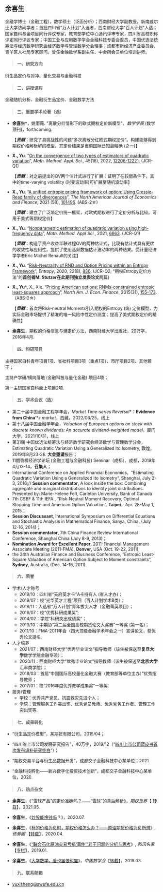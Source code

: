 ## 余喜生

金融学博士（金融工程），数学硕士（泛函分析）；西南财经大学副教授，新南威尔士大学访问学者；首批四川省"万人计划"入选者，西南财经大学"百人计划"人选；国家自科基金项目同行评议专家，教育部学位中心通讯评审专家，四川省高校职称评定同行评议专家；中国工业与应用数学学会金融科技专委会委员，中国优选法统筹法与经济数学研究会经济数学与管理数学分会理事；成都市新经济产业委员会、青羊区人社局专家顾问。曾任金融数学系副主任、中金所会员单位培训讲师。

> #### 一、研究方向

衍生品定价与对冲、量化交易与金融科技

> #### 二、讲授课程

金融随机分析、金融衍生品定价、金融数学方法

> #### 三、重要学术论著（选）

- **余喜生^**，姚雨薇. "离散分红情形下的欧式期权定价新模型"，*数学学报* (数学顶刊)，forthcoming.
    
    【***贡献***：研究了具挑战性的问题“多次离散分红欧式期权定价“。构建能够得到期权价格解析解的模型，其定价结果是当前国际已知最精确 (之一)】

- **X., Yu**. “[On the convergence of two types of estimators of quadratic variation](https://www.researchgate.net/publication/344771552_On_the_convergence_of_two_types_of_estimators_of_quadratic_variation)”, *Math. Method. Appl. Sci.,* 45(18), 2022, [12206-12221](https://doi.org/10.1002/mma.8007). (JCR-Q1)
  
  【***贡献***：对之前提出的QV两个估计式进行了扩展：证明了在较弱条件下，其中的time-varying volatility (时变波动率)可扩展至随机波动率】

- **X., Yu**. “[A unified entropic pricing framework of option: Using Cressie-Read family of divergences](https://www.researchgate.net/publication/352493790_A_Unified_Entropic_Pricing_Framework_of_Option_Using_Cressie-Read_Family_of_Divergences?_sg%5B0%5D=f5WJL6XISc8VYsRoLBiurV3KAHfQHUhlP_zVXY4PjaaH5gghGyj5Kv3wW665KVtSb7YnDm4aYRdCs6JLW0Pd3wwXQdNuSlMuIbVVHWL8.TGf4PzwLj2QqbBaJuEhlIZKD-_qMESEfE8WqtM85lHChGGe9O-jWTsteiWfQpMdvNxONWOZrkUaYRQT0GtPuhw)”, *The North American Journal of Economics and Finance*, 2021 (58), [101495](https://doi.org/10.1016/j.najef.2021.101495). (ABS-2☆)
 
  【***贡献***：建立了广泛熵定价统一框架，对欧式期权进行了定价分析与比较。可用于美式等期权定价】
  
- **X., Yu**. “[Nonparametric estimation of quadratic variation using high-frequency data](https://www.researchgate.net/publication/344224871_Nonparametric_estimation_of_quadratic_variation_using_high-frequency_data)”, *Math. Method. Appl Sci.*, 2021, [6863](https://onlinelibrary.wiley.com/doi/10.1002/mma.6863). (JCR-Q1)
  
  【***贡献***：构造了资产收益半鞅过程QV的两种估计式，比现有估计式具有更优的收敛性与应用性。提供了使用高频数据估计波动率的两种结果。受计量经济学学者Eric Michel Renault的关注】

- **X., Yu**. “[Risk-Neutrality of RND and Option Pricing within an Entropy Framework](https://www.researchgate.net/publication/343331402_Risk-Neutrality_of_RND_and_Option_Pricing_within_an_Entropy_Framework?_sg%5B0%5D=hogg-oTpvJ5V58EMYtM8UeQgMSHtYPJ7e2wZKoaa6g5QZtaJDaEl4Jq6rfi9kiEIFWC3gN5TBiyGztyJn8MmgDpeEFPf3_aeixsjIkN1.7zQQygMZkiVWleYQLPblaMKZ9LuD4PzSqYQMeJ_D2POxes7y8ETPLTyTvqsZl4Jziu0B_5OzOAW_Zkto7CMDoA)”, *Entropy*, 2020, 22(8), [836](https://www.mdpi.com/1099-4300/22/8/836).   (JCR-Q2; “期权Entropy定价方法”的**首创者M. Stutzer在此期刊独立发表论文**两篇)

- **X., Yu^**, X., Xie. “[Pricing American options: RNMs-constrained entropic least-squares approach](https://www.researchgate.net/publication/268693877_Pricing_American_options_RNMs-constrained_entropic_least-squares_approach)”, *North Am. J. Econ. Finance*, 2015(31), [155-173](https://www.sciencedirect.com/science/article/abs/pii/S1062940814001144?via%3Dihub). （ABS-2☆）
  
  【***贡献***：首次将Risk-neutral Moments引入期权的Entropy (熵) 定价模型，为实际金融市场提供了精准的唯一风险中性定价测度；提高了美式期权定价的精确性】

- **余喜生**，期权的价格信息与熵定价方法，西南财经大学出版社，20万字，2016年4月.

> #### 四、科研项目

主持国家自科青年项目1项、省社科项目3项（重点1项）、市厅项目2项、其他若干；

主持产学研/横向落地 (金融科技与量化金融) 项目4项；

第一主研国家自科面上项目2项.

> #### 五、学术会议（选）

- 第二十届中国金融工程学年会，*Market Time-series Reversal**：**Evidence from China**’**s market*，西藏，2022/06/25，线上
- 第十八届中国金融学年会，*Valuation of European options on stock with discrete known dividends: An accurate dividend-weighted model*，厦门大学，2021/10/31，线上
- 第31届 中国优选法统筹法与经济数学研究会经济数学与管理数学分会，Estimating Quadratic Variation Using a Generalized Ito Isometry, 敦煌，2019年8月23-26. **大会邀请**报告；
- 11期香樟经济学论坛 (金融工程与金融科技) Seminar（成都），成都，2019年4月13-14，**召集人**；
- International Conference on Applied Financial Economics，“Estimating Quadratic Variation Using a Generalized Ito Isometry”, Shanghai, July 2-3, 2016;// **Session commentator**, A look inside the box: Combining aggregate and marginal distributions to identify joint distributions. Presented by: Marie-Helene Felt, Carleton University, Bank of Canada
- 7th CSBF & 11th IEFA , “Risk-Neutral Moment Recovery, Optimal Stopping Time and American Option Valuation”. **Taipei**，Apr. 28-May 1, 2015；
- **Session Discussant**, International Symposium on Differential Equations and Stochastic Analysis in Mathematical Finance, Sanya, China, (July 12-16, 2014)；
- **Session commentator**, 7th China Finance Review International Conference, Shanghai China (July 8-9, 2013)；
- **Nomination Award for Excellent Paper**, 2011-Financial Management Associate Meeting (2011-FMA), **Denver,** USA (Oct. 19-22, 2011);  
- the 24th Australian Finance and Business Conference, “Entropic Least-Square Valuation of American Option Subject to Moment constraints”, **Sydney**, Australia, (Dec. 14-16, 2011).

> #### 六、荣誉

- 学术/人才称号
  - 2019/10：四川省“天府英才卡”A卡持有人 (省人才办)；
  - 2019/07：校“光华英才工程”项目（百人计划学术B类）；
  - 2018/11：入选省“万人计划”青年拔尖人才（金融菁英项目）；
  - 2016/07：校“优秀科研成果奖”;
  - 2014/02：学院“科研突出成绩奖”；
  - 2013/10：中期协“第二届全国高校期货论文大奖赛”一等奖 (第一名)；
  - 2011/10：FMA-2011年会（四大顶级金融学术年会之一）宣讲论文，获优秀论文提名.
- 人才培养
  - 2021/07：西南财经大学“优秀毕业论文”指导教师（该生被保送至**复旦大学**数学学院金融专硕）；
  - 2020/11：西南财经大学“优秀毕业论文”指导教师（该生被保送至**北京大学**汇丰商学院）；
  - 2018/03：首届“中国国际高校量化金融大赛（教育部等单位主办）”优秀指导教师；
  - 2017/01：校“2016年度优秀教学成果奖”一等奖.
- 服务/管理
  - 学校：优秀共产党员、抗震救灾先进个人；
  - 学院：管理服务工作突出奖、优秀党员教师、优秀党务工作者、管理工作突出奖等.  

> #### 七、成果转化

- “衍生品定价模型”，某期货有限公司，2015/04；

- “四川省上市公司发展研究报告”，40万字，2019/12（“[四川上市公司蓝皮书首次发布填补研究空白](http://k.sina.com.cn/article_6456450127_180d59c4f02000rzv7.html)”）；

- “期权交易平台与衍生品数据开发”，成都交子金融科技中心某单位；2021

- “金融科技孵化——新兴数字化投资技术创新”，成都交子金融科技中心某单位，2020.

> #### 八、热点杂文

- **余喜生**，《[“雪球产品”的定价准确吗？——“雪球”的背后解析](https://mp.weixin.qq.com/s?__biz=MzUzNjUxNTE4NA==&mid=2247484093&idx=1&sn=df8fc125026035fb4817368cc392c9b1&chksm=faf445a2cd83ccb4a1f217d2fa44e67d971b0b23e1d515111242f1dd092c3896a2e47c763c21&token=641027228&lang=zh_CN#rd)》，*期权世界*【 [转载](https://mp.weixin.qq.com/s?__biz=MzA4MTMyNjIyNw==&amp;mid=2650935834&amp;idx=1&amp;sn=c16f00c84cdc0d4c25c5bb6dbc4893f9&token=641027228&lang=zh_CN#rd)】，2021.05.

- **余喜生**，《[炒股能挣钱吗](https://mp.weixin.qq.com/s?__biz=MzUzNjUxNTE4NA==&mid=2247484071&idx=1&sn=d3c367c56b38f0f4460bc3e24f8e2aef&chksm=faf445b8cd83ccae9d3e63aa661deae91e7ea325628d6749aec78e7ecf8d68eb00e898650675&token=1350031870&lang=zh_CN#rd)？》，2020.07.

- **余喜生**，《[标的价格为负时，期权价格怎么办？——原油期货价格为负所想](https://mp.weixin.qq.com/s?__biz=MzUzNjUxNTE4NA==&mid=2247484058&idx=1&sn=dacd17d754903df4da6d4fd41121098b&chksm=faf44585cd83cc93dd4f32cd55d90c0a2532574dbae558ea14fcd8a4b1da1b8b346057595c66&token=641027228&lang=zh_CN#rd)》, *债券圈*  【[转载](https://mp.weixin.qq.com/s?__biz=MjM5MzUxMjc4Mg==&amp;mid=2649702308&amp;idx=3&amp;sn=5da96d23be60dc112c59ad72d2511466&token=646806806&lang=zh_CN#rd)】，2020.04.

- **余喜生**，《[“联合石化原油交易亏损‘事件’”若干问题的分析与思考](https://mp.weixin.qq.com/s?__biz=MzUzNjUxNTE4NA==&mid=2247483998&idx=1&sn=89c174d8eb5229bd24e1f52fd86beb40&chksm=faf44541cd83cc579782cadaea6e2eedd1d45822e72e59489674ee81c6189fb8514455d359a0&token=641027228&lang=zh_CN#rd)》, *和讯名家*【[专栏](http://options.hexun.com/2019-01-02/195740909.html)】，2019.01.

- **余喜生**，《[大学数学，爱也罢恨也罢](https://mp.weixin.qq.com/s?__biz=MzUzNjUxNTE4NA==&mid=2247483921&idx=1&sn=719928ebf1d5dedaa4fd02986b8159cc&chksm=faf4450ecd83cc18690b91b8b84c93be923594fcca917352eb750c783e5f5d14726d7162bd11&token=641027228&lang=zh_CN#rd)》，*中国数学会*【[转载](https://mp.weixin.qq.com/s?__biz=MzIxNTk0MzMwOQ==&amp;mid=2247485924&amp;idx=1&amp;sn=56657a88228499285ae2bfcab6a7f14d&token=641027228&lang=zh_CN#rd)】，2018.03.

> #### 九、联系邮箱

  - yuxisheng@swufe.edu.cn

